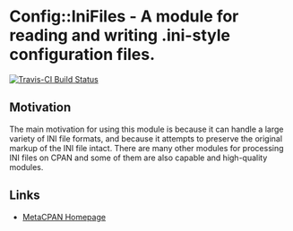 # Config::IniFiles - A module for reading and writing .ini-style configuration files.

[![Travis-CI Build Status](https://travis-ci.org/shlomif/perl-Config-IniFiles.svg?branch=master)](https://travis-ci.org/shlomif/perl-Config-IniFiles)

## Motivation

The main motivation for using this module is because it can handle a large
variety of INI file formats, and because it attempts to preserve the original
markup of the INI file intact. There are many other modules for processing
INI files on CPAN and some of them are also capable and high-quality modules.

## Links

- [MetaCPAN Homepage](https://metacpan.org/release/Config-IniFiles)
